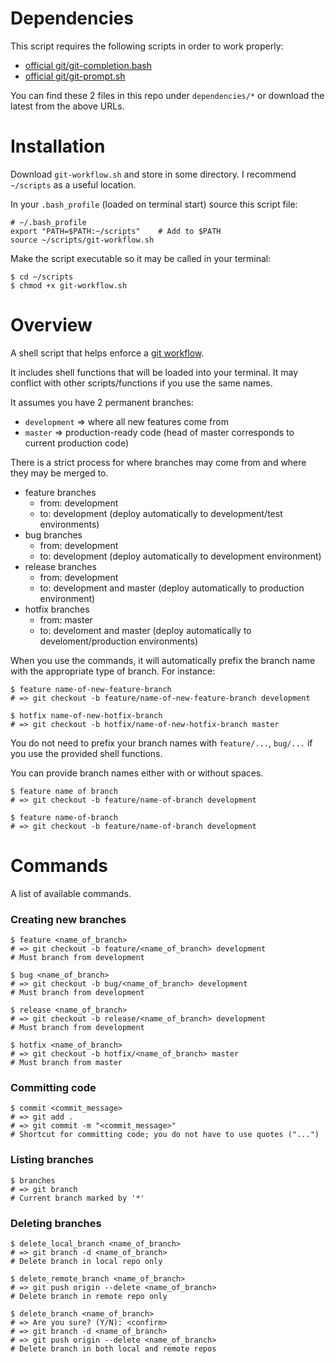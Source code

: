 # Dependencies

This script requires the following scripts in order to work properly:
* [official git/git-completion.bash](https://github.com/git/git/blob/master/contrib/completion/git-completion.bash)
* [official git/git-prompt.sh](https://github.com/git/git/blob/master/contrib/completion/git-prompt.sh)

You can find these 2 files in this repo under `dependencies/*` or download the latest from the above URLs.

# Installation

Download `git-workflow.sh` and store in some directory. I recommend `~/scripts` as a useful location.

In your `.bash_profile` (loaded on terminal start) source this script file:

```
# ~/.bash_profile
export "PATH=$PATH:~/scripts"    # Add to $PATH
source ~/scripts/git-workflow.sh
```

Make the script executable so it may be called in your terminal:

```
$ cd ~/scripts
$ chmod +x git-workflow.sh
```

# Overview

A shell script that helps enforce a [git workflow](http://nvie.com/posts/a-successful-git-branching-model/).

It includes shell functions that will be loaded into your terminal. It may conflict with other scripts/functions if you use the same names.

It assumes you have 2 permanent branches:
* `development` => where all new features come from
* `master` => production-ready code (head of master corresponds to current production code)

There is a strict process for where branches may come from and where they may be merged to.

* feature branches
  * from: development
  *   to: development (deploy automatically to development/test environments)
* bug branches
  * from: development
  *   to: development (deploy automatically to development environment)
* release branches
  * from: development
  *   to: development and master (deploy automatically to production environment)
* hotfix branches
  * from: master
  *   to: develoment and master (deploy automatically to develoment/production environments)
 
When you use the commands, it will automatically prefix the branch name with the appropriate type of branch.  For instance:

```
$ feature name-of-new-feature-branch
# => git checkout -b feature/name-of-new-feature-branch development
```

```
$ hotfix name-of-new-hotfix-branch
# => git checkout -b hotfix/name-of-new-hotfix-branch master
```

You do not need to prefix your branch names with `feature/...`, `bug/...` if you use the provided shell functions.

You can provide branch names either with or without spaces.

```
$ feature name of branch
# => git checkout -b feature/name-of-branch development
```

```
$ feature name-of-branch
# => git checkout -b feature/name-of-branch development
```

# Commands

A list of available commands.

### Creating new branches

```
$ feature <name_of_branch>
# => git checkout -b feature/<name_of_branch> development
# Must branch from development
```

```
$ bug <name_of_branch>
# => git checkout -b bug/<name_of_branch> development
# Must branch from development
```

```
$ release <name_of_branch>
# => git checkout -b release/<name_of_branch> development
# Must branch from development
```

```
$ hotfix <name_of_branch>
# => git checkout -b hotfix/<name_of_branch> master
# Must branch from master
```

### Committing code

```
$ commit <commit_message>
# => git add .
# => git commit -m "<commit_message>"
# Shortcut for committing code; you do not have to use quotes ("...")
```

### Listing branches

```
$ branches
# => git branch
# Current branch marked by '*'
```

### Deleting branches

```
$ delete_local_branch <name_of_branch>
# => git branch -d <name_of_branch>
# Delete branch in local repo only
```

```
$ delete_remote_branch <name_of_branch>
# => git push origin --delete <name_of_branch>
# Delete branch in remote repo only
```

```
$ delete_branch <name_of_branch>
# => Are you sure? (Y/N): <confirm>
# => git branch -d <name_of_branch>
# => git push origin --delete <name_of_branch>
# Delete branch in both local and remote repos
```
